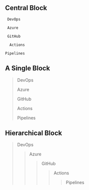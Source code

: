 ## Central Block

>
     DevOps
>
     Azure
> 
     GitHub
> 
      Actions
> 
    Pipelines

## A Single Block
> DevOps
> 
> Azure
> 
> GitHub
> 
> Actions
> 
> Pipelines

## Hierarchical Block

> DevOps
> > Azure
> > > GitHub
> > > > Actions
> > > > > Pipelines

